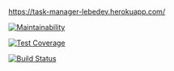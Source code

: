 https://task-manager-lebedev.herokuapp.com/

[![Maintainability](https://api.codeclimate.com/v1/badges/47124d18671c8ddc3a26/maintainability)](https://codeclimate.com/github/exces-s/project-lvl4-s287/maintainability)

[![Test Coverage](https://api.codeclimate.com/v1/badges/47124d18671c8ddc3a26/test_coverage)](https://codeclimate.com/github/exces-s/project-lvl4-s287/test_coverage)

[![Build Status](https://travis-ci.org/exces-s/project-lvl4-s287.svg?branch=master)](https://travis-ci.org/exces-s/project-lvl4-s287)